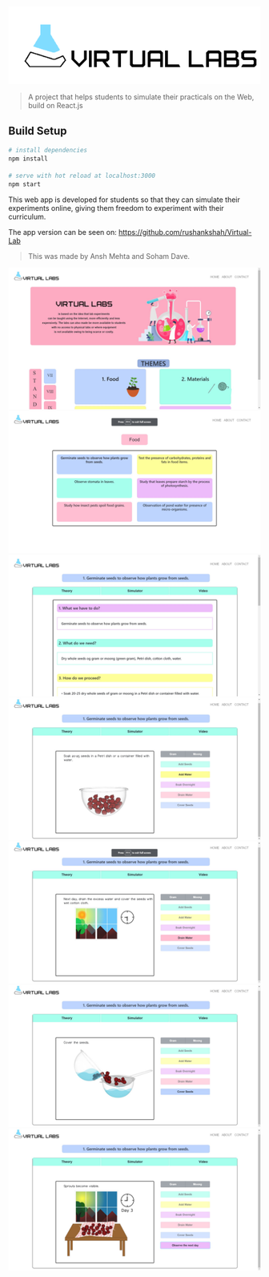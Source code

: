 ![](/public/assets/vl-logo.png)

> A project that helps students to simulate their practicals on the Web, build on React.js

## Build Setup

```bash
# install dependencies
npm install

# serve with hot reload at localhost:3000
npm start

```

This web app is developed for students so that they can simulate their experiments online, giving them freedom to experiment with their curriculum.

The app version can be seen on: https://github.com/rushankshah/Virtual-Lab

> This was made by Ansh Mehta and Soham Dave.

![](/ss/homepage.jpg)
![](/ss/list_of_exps.jpg)
![](/ss/theory.jpg)
![](/ss/seeds.jpg)
![](/ss/daynight.jpg)
![](/ss/drain_water.jpg)
![](/ss/day3_animation.jpg)
